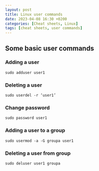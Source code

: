 ```yaml
---
layout: post
title: Linux user commands
date: 2023-04-08 16:30 +0200
categories: [Cheat sheets, Linux]
tags: [cheat sheets, user commands]
---
```

## Some basic user commands
### Adding a user
```shell
sudo adduser user1
```
### Deleting a user
```shell
sudo userdel -r ‘user1’
```
### Change password
```shell
sudo password user1
```
### Adding a user to a group
```shell
sudo usermod -a -G groupa user1
```
### Deleting a user from group
```shell
sudo deluser user1 groupa
```